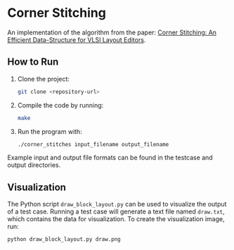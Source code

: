 # Corner Stitching
An implementation of the algorithm from the paper: [Corner Stitching: An Efficient Data-Structure for VLSI Layout Editors](https://ieeexplore.ieee.org/document/1270061).

## How to Run
1. Clone the project:
   ```bash
   git clone <repository-url>
2. Compile the code by running:
   ```bash
   make
   ```
3. Run the program with:
   ```bash
   ./corner_stitches input_filename output_filename
   ```
Example input and output file formats can be found in the testcase and output directories.
## Visualization
The Python script `draw_block_layout.py` can be used to visualize the output of a test case. Running a test case will generate a text file named `draw.txt`, which contains the data for visualization. To create the visualization image, run:
```bash
python draw_block_layout.py draw.png
```